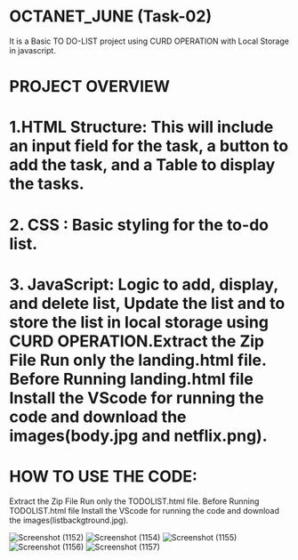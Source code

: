 # OCTANET_JUNE (Task-02)
It is a Basic TO DO-LIST project using CURD OPERATION with Local Storage in javascript.
# PROJECT OVERVIEW
# 1.HTML Structure: This will include an input field for the task, a button to add the task, and a Table to display the tasks.
# 2. CSS : Basic styling for the to-do list.
# 3. JavaScript: Logic to add, display, and delete list, Update  the list and to store the list in local storage using CURD OPERATION.Extract the Zip File Run only the landing.html file. Before Running landing.html file Install the VScode for running the code and download the images(body.jpg and netflix.png).

# HOW TO USE THE CODE:
Extract the Zip File Run only the TODOLIST.html file. Before Running TODOLIST.html file Install the VScode for running the code and download the images(listbackgtround.jpg).

![Screenshot (1152)](https://github.com/prerna24122/OCTANET_JUNE-Task-2-/assets/168319965/8d2d73eb-c557-416a-ae67-4d925bc21429)
![Screenshot (1154)](https://github.com/prerna24122/OCTANET_JUNE-Task-2-/assets/168319965/7d72f55a-edae-406f-ba3e-69f9c1844300)
![Screenshot (1155)](https://github.com/prerna24122/OCTANET_JUNE-Task-2-/assets/168319965/e830fb34-7fe6-4260-a420-718f043e2a2d)
![Screenshot (1156)](https://github.com/prerna24122/OCTANET_JUNE-Task-2-/assets/168319965/c15626e9-c856-41a8-b321-d9a97f918f6b)
![Screenshot (1157)](https://github.com/prerna24122/OCTANET_JUNE-Task-2-/assets/168319965/5323443a-a8a5-4f5f-b994-a66db82a762e)
